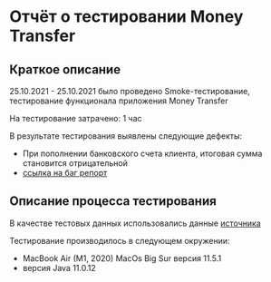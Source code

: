 # Отчёт о тестировании Money Transfer
## Краткое описание
25.10.2021 - 25.10.2021 было проведено Smoke-тестирование, тестирование функционала приложения Money Transfer

На тестирование затрачено: 1 час

В результате тестирования выявлены следующие дефекты:
* При пополнении банковского счета клиента, итоговая сумма становится отрицательной
* [ссылка на баг репорт](https://github.com/Berger097/Java/issues/2)

## Описание процесса тестирования




В качестве тестовых данных использовались данные [источника](https://github.com/netology-code/javaqa-homeworks/blob/master/intro/MERGED.md)


Тестирование производилось в следующем окружении:

* MacBook Air (M1, 2020) MacOs Big Sur версия 11.5.1
* версия Java 11.0.12
